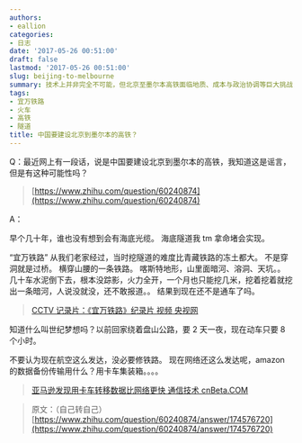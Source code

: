 ```yaml
---
authors:
- eallion
categories:
- 日志
date: '2017-05-26 00:51:00'
draft: false
lastmod: '2017-05-26 00:51:00'
slug: beijing-to-melbourne
summary: 技术上并非完全不可能，但北京至墨尔本高铁面临地质、成本与政治协调等巨大挑战，正如当年宜万铁路突破喀斯特地形般需要长期攻坚。航空优势无法完全替代铁路的稳定运力，数据卡车案例证明传统运输方式仍有不可替代性。世纪工程需要时间与信念，但人类基建史已多次证明不可能终将被打破！
tags:
- 宜万铁路
- 火车
- 高铁
- 隧道
title: 中国要建设北京到墨尔本的高铁？
---
```

Q：最近网上有一段话，说是中国要建设北京到墨尔本的高铁，我知道这是谣言，但是有这种可能性吗？

> [https://www.zhihu.com/question/60240874](https://www.zhihu.com/question/60240874)  

A：

早个几十年，谁也没有想到会有海底光缆。
海底隧道我 tm 拿命堵会实现。

“宜万铁路” 从我们老家经过，当时挖隧道的难度比青藏铁路的冻土都大。
不是穿洞就是过桥。
横穿山腰的一条铁路。
喀斯特地形，山里面暗河、溶洞、天坑。。
几十车水泥倒下去，根本没踪影，火力全开，一个月也只能挖几米，挖着挖着就挖出一条暗河，人说没就没，还不敢报道。。
结果到现在还不是通车了吗。

> [CCTV 记录片：《宜万铁路》纪录片 视频 央视网](http://tv.cntv.cn/videoset/C33369)

知道什么叫世纪梦想吗？以前回家绕着盘山公路，要 2 天一夜，现在动车只要 8 个小时。

不要认为现在航空这么发达，没必要修铁路。
现在网络还这么发达呢，amazon 的数据备份传输用什么？用卡车集装箱。。。。

> [亚马逊发现用卡车转移数据比网络更快 通信技术 cnBeta.COM](http://www.cnbeta.com/articles/tech/563297.htm)

> 原文：（自己转自己）[https://www.zhihu.com/question/60240874/answer/174576720](https://www.zhihu.com/question/60240874/answer/174576720)